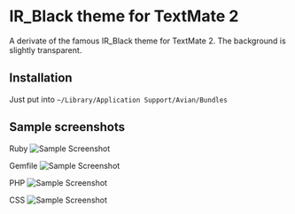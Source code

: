 # IR_Black theme for TextMate 2

A derivate of the famous IR_Black theme for TextMate 2. The background is slightly transparent.

## Installation

Just put into  `~/Library/Application Support/Avian/Bundles`

## Sample screenshots

Ruby
![Sample Screenshot](http://stuff.imeos.org/persistent/IR_Black_ruby.png)

Gemfile
![Sample Screenshot](http://stuff.imeos.org/persistent/IR_Black_rubygem.png)

PHP
![Sample Screenshot](http://stuff.imeos.org/persistent/IR_Black_php.png)

CSS
![Sample Screenshot](http://stuff.imeos.org/persistent/IR_Black_css.png)
